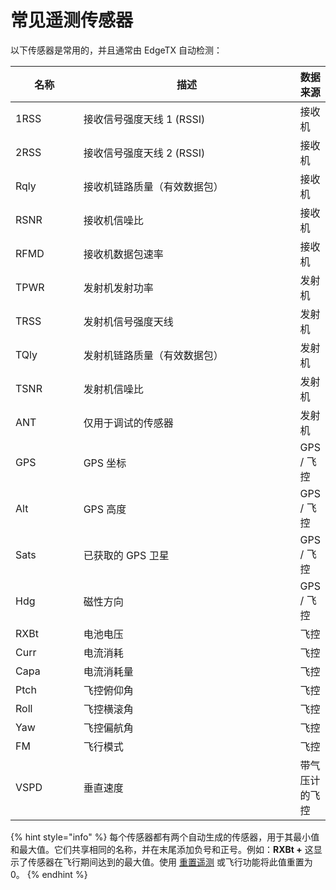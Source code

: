 # 常见遥测传感器

以下传感器是常用的，并且通常由 EdgeTX 自动检测：

<table><thead><tr><th width="107">名称</th><th width="419.3333333333333">描述</th><th>数据来源</th></tr></thead><tbody><tr><td>1RSS</td><td>接收信号强度天线 1 (RSSI)</td><td>接收机</td></tr><tr><td>2RSS</td><td>接收信号强度天线 2 (RSSI)</td><td>接收机</td></tr><tr><td>Rqly</td><td>接收机链路质量（有效数据包）</td><td>接收机</td></tr><tr><td>RSNR</td><td>接收机信噪比</td><td>接收机</td></tr><tr><td>RFMD</td><td>接收机数据包速率</td><td>接收机</td></tr><tr><td>TPWR</td><td>发射机发射功率</td><td>发射机</td></tr><tr><td>TRSS</td><td>发射机信号强度天线</td><td>发射机</td></tr><tr><td>TQly</td><td>发射机链路质量（有效数据包）</td><td>发射机</td></tr><tr><td>TSNR</td><td>发射机信噪比</td><td>发射机</td></tr><tr><td>ANT</td><td>仅用于调试的传感器</td><td>发射机</td></tr><tr><td>GPS</td><td>GPS 坐标</td><td>GPS / 飞控</td></tr><tr><td>Alt</td><td>GPS 高度</td><td>GPS / 飞控</td></tr><tr><td>Sats</td><td>已获取的 GPS 卫星</td><td>GPS / 飞控</td></tr><tr><td>Hdg</td><td>磁性方向</td><td>GPS / 飞控</td></tr><tr><td>RXBt</td><td>电池电压</td><td>飞控</td></tr><tr><td>Curr</td><td>电流消耗</td><td>飞控</td></tr><tr><td>Capa</td><td>电流消耗量</td><td>飞控</td></tr><tr><td>Ptch</td><td>飞控俯仰角</td><td>飞控</td></tr><tr><td>Roll</td><td>飞控横滚角</td><td>飞控</td></tr><tr><td>Yaw</td><td>飞控偏航角</td><td>飞控</td></tr><tr><td>FM</td><td>飞行模式</td><td>飞控</td></tr><tr><td>VSPD</td><td>垂直速度</td><td>带气压计的飞控</td></tr></tbody></table>

{% hint style="info" %}
每个传感器都有两个自动生成的传感器，用于其最小值和最大值。它们共享相同的名称，并在末尾添加负号和正号。例如：**RXBt +** 这显示了传感器在飞行期间达到的最大值。使用 [重置遥测](../../reset-telemetry.md) 或飞行功能将此值重置为 0。
{% endhint %}